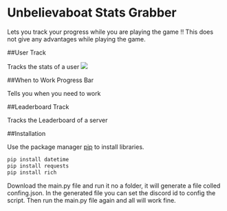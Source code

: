 # Unbelievaboat Stats Grabber

Lets you track your progress while you are playing the game
‼ This does not give any advantages while playing the game.

##User Track

Tracks the stats of a user
<img src="img/track">

##When to Work Progress Bar

Tells you when you need to work


##Leaderboard Track

Tracks the Leaderboard of a server


##Installation

Use the package manager [pip](https://pip.pypa.io/en/stable/) to install libraries.

```cmd
pip install datetime
pip install requests
pip install rich
```

Download the main.py file and run it no a folder, it will generate a file colled confing.json. 
In the generated file you can set the discord id to config the script.
Then run the main.py file again and all will work fine.
